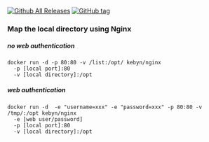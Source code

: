 [![Github All Releases](https://img.shields.io/github/downloads/kebyn/nginx/total.svg)](https://github.com/kebyn/nginx)  [![GitHub tag](https://img.shields.io/github/tag/kebyn/nginx.svg)](https://github.com/kebyn/nginx)
### Map the local directory using Nginx
##### no web authentication
```
docker run -d -p 80:80 -v /list:/opt/ kebyn/nginx
  -p [local port]:80
  -v [local directory]:/opt
```
##### web authentication
```
docker run -d  -e "username=xxx" -e "password=xxx" -p 80:80 -v /tmp/:/opt kebyn/nginx
  -e [web user/password] 
  -p [local port]:80
  -v [local directory]:/opt
```
